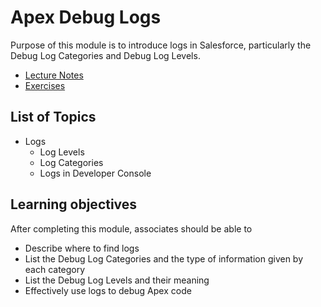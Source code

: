# Apex Debug Logs

Purpose of this module is to introduce logs in Salesforce, particularly the Debug Log Categories and Debug Log Levels.

* [Lecture Notes]()
* [Exercises]()

## List of Topics

* Logs
  * Log Levels
  * Log Categories
  * Logs in Developer Console

## Learning objectives

After completing this module, associates should be able to

* Describe where to find logs
* List the Debug Log Categories and the type of information given by each category
* List the Debug Log Levels and their meaning
* Effectively use logs to debug Apex code
